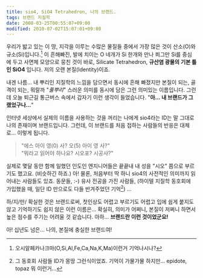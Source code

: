 ```yaml
---
title: sio4, SiO4 Tetrahedron, 나의 브랜드.
tags: 브랜드 지질학
date: 2008-03-25T00:55:07+09:00
modified: 2010-07-02T15:07:01+09:00
---
```

우리가 밟고 있는 이 땅, 지각을 이루는 수많은 물질들 중에서 가장 많은
것이 산소(O)와 규소(Si)입니다.[^1] 이 흔해빠진, 발에 치이는 O 네개가
Si 한개와 만나 쬐그만 Si를 중심에 두고 사면체 모양으로 뭉친 것이 바로,
Silicate Tetrahedron, **규산염 광물의 기본 틀인 SiO4** 입니다. 저의
오랜 본질(Identity)이죠.

[^1]: 오시알페카나크마(O,Si,Al,Fe,Ca,Na,K,Ma)이런거 기억나시나?  

내겐 나름... 내 뿌리인 지질학의 느낌을 담으면서 동시에 흔해 빠졌지만
본질이 되는, 골격이 되는, 뭐랄까 "*풀뿌리*" 스러운 의미를 동시에 담은
그런 의미있는 이름입니다. 그런데 오늘 퇴근길 통근버스 속에서 갑자기
이런 생각이 들었습니다. "**아... 내 브랜드가 그랬었구나...**"

인터넷 세상에서 실제의 이름을 사용하는 것을 꺼리는 나에게 sio4라는 ID는
말 그대로 나의 존재이며 브랜드입니다. 그런데, 이 브랜드를 처음 접하는 
사람들의 반응은 대체로... 이렇게 됩니다.

> "에스 아이 영(0) 사? 오(5) 아이 영 사?"  
> "뭐라고 읽어야 하나요? 시오포? 시공사?"

실제로 몇달 동안 함께 일했던 인도인 엔지니어들은 끝끝내 내 성을 "시오"
쯤으로 부르기도 했고요. (비슷하긴 하죠.) 아! 물론, 처음부터 딱 하니
sio4의 사전적인 의미까지 읽어내는 사람들도 있죠. 동문들, :-) 유사 전공을
가진 사람들, (하이텔 지질학 동호회에 가입했을 때, 일단 ID 만으로도 다들
반겨주었던 기억[^2]) ...

[^2]: 그 동호회 사람들 ID가 몽땅 그런식이었죠. 기억이 가물가물 하지만...
      epidote, topaz 뭐 이런거... 

하/지/만/ 확실한 것은 브랜드로써, 첫인상도 어렵고 부르기도 어렵고 입에
쉽게 붙지도 않고 기억하기도 쉽지 않은 이런 이름은... 확실히, 의미가
어쩌니, 본질이 저쩌니 하면서 높은 점수를 주기는 어려울 것 같습니다.
아하... **브랜드란 이런 것이었군요!**

아! 십년도 넘은... 나의, 본질에 충실한 브랜드여!

